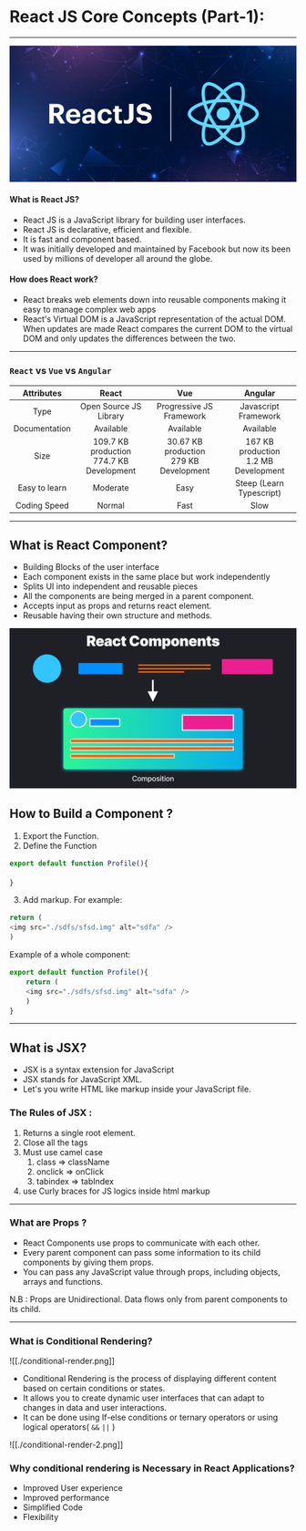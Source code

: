 # React JS Core Concepts (Part-1):

---

![](./React-banner.svg)

#### What is React JS?

-   React JS is a JavaScript library for building user interfaces.
-   React JS is declarative, efficient and flexible.
-   It is fast and component based.
-   It was initially developed and maintained by Facebook but now its been used by millions of developer all around the globe.

#### How does React work?

-   React breaks web elements down into reusable components making it easy to manage complex web apps
-   React's Virtual DOM is a JavaScript representation of the actual DOM. When updates are made React compares the current DOM to the virtual DOM and only updates the differences between the two.

---

### `React` vs `Vue` vs `Angular`

|  Attributes   |                     React                     |                     Vue                     |                  Angular                  |
| :-----------: | :-------------------------------------------: | :-----------------------------------------: | :---------------------------------------: |
|     Type      |            Open Source JS Library             |          Progressive JS Framework           |           Javascript Framework            |
| Documentation |                   Available                   |                  Available                  |                 Available                 |
|     Size      | 109.7 KB production <br> 774.7 KB Development | 30.67 KB production <br> 279 KB Development | 167 KB production <br> 1.2 MB Development |
| Easy to learn |                   Moderate                    |                    Easy                     |         Steep (Learn Typescript)          |
| Coding Speed  |                    Normal                     |                    Fast                     |                   Slow                    |

-------
## What is React Component? 

- Building Blocks of the user interface
- Each component exists in the same place but work independently 
- Splits UI into independent and reusable pieces
- All the components are being merged in a parent component. 
- Accepts input as props and returns react element.
- Reusable having their own structure and methods.

![](./react-components@1.5x.svg)

## How to Build a Component ?  

1. Export the Function.
2. Define the Function
```js
export default function Profile(){

}
```
3. Add markup. For example: 
```js
return (
<img src="./sdfs/sfsd.img" alt="sdfa" />
)
```

Example of a whole component:
```js
export default function Profile(){
	return (
	<img src="./sdfs/sfsd.img" alt="sdfa" />
	)
}
```

---

## What is JSX?

- JSX is a syntax extension for JavaScript
- JSX stands for JavaScript XML.
- Let's you write HTML like markup inside your JavaScript file.

### The Rules of JSX :
1. Returns a single root element.
2. Close all the tags
3. Must use camel case
	1. class  => className
	2. onclick => onClick
	3. tabindex => tabIndex
4. use Curly braces for JS logics inside html markup

-----

### What are Props ?

- React Components use props to communicate with each other.
- Every parent component can pass some information to its child components by giving them props.
- You can pass any JavaScript value through props, including objects, arrays and functions.

N.B : Props are Unidirectional. Data flows only from parent components to its child.

---

### What is Conditional Rendering?

![[./conditional-render.png]]

- Conditional Rendering is the process of displaying different content based on certain conditions or states.
- It allows you to create dynamic user interfaces that can adapt to changes in data and user interactions.
- It can be done using If-else conditions or ternary operators or using logical operators( `&&` `||`  )

![[./conditional-render-2.png]]
### Why conditional rendering is Necessary in React Applications?

- Improved User experience
- Improved performance 
- Simplified Code 
- Flexibility 